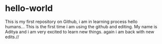 # hello-world
This is my first repository on Github, i am in learning process
hello humans...
This is the first time i am using the github and editing.
My name is Aditya and i am very excited to learn new things.
again i am back with new edits.//
